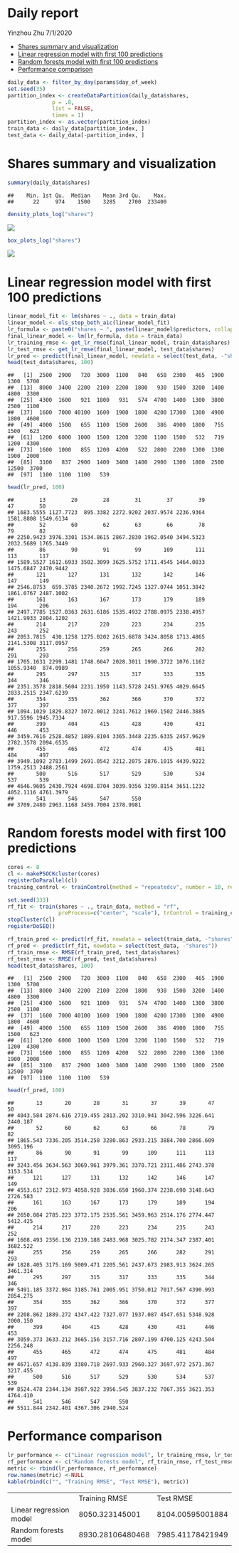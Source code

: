Daily report
================
Yinzhou Zhu
7/1/2020

  - [Shares summary and
    visualization](#shares-summary-and-visualization)
  - [Linear regression model with first 100
    predictions](#linear-regression-model-with-first-100-predictions)
  - [Random forests model with first 100
    predictions](#random-forests-model-with-first-100-predictions)
  - [Performance comparison](#performance-comparison)

``` r
daily_data <- filter_by_day(params$day_of_week)
set.seed(35)
partition_index <- createDataPartition(daily_data$shares,
              p = .8,
              list = FALSE,
              times = 1)
partition_index <- as.vector(partition_index)
train_data <- daily_data[partition_index, ]
test_data <- daily_data[-partition_index, ]
```

# Shares summary and visualization

``` r
summary(daily_data$shares)
```

    ##    Min. 1st Qu.  Median    Mean 3rd Qu.    Max. 
    ##      22     974    1500    3285    2700  233400

``` r
density_plots_log("shares")
```

![](friday_report_files/figure-gfm/Visualize%20shares-1.png)<!-- -->

``` r
box_plots_log("shares")
```

![](friday_report_files/figure-gfm/Visualize%20shares-2.png)<!-- -->

# Linear regression model with first 100 predictions

``` r
linear_model_fit <- lm(shares ~ ., data = train_data)
linear_model <- ols_step_both_aic(linear_model_fit)
lr_formula <- paste0("shares ~ ", paste(linear_model$predictors, collapse = "+"))
final_linear_model <- lm(lr_formula, data = train_data)
lr_training_rmse <- get_lr_rmse(final_linear_model, train_data$shares)
lr_test_rmse <- get_lr_rmse(final_linear_model, test_data$shares)
lr_pred <- predict(final_linear_model, newdata = select(test_data, -"shares"))
head(test_data$shares, 100)
```

    ##   [1]  2500  2900   720  3000  1100   840   658  2300   465  1900  1300  5700
    ##  [13]  8000  3400  2200  2100  2200  1800   930  1500  3200  1400  4800  3300
    ##  [25]  4300  1600   921  1800   931   574  4700  1400  1300  3800  2500  1100
    ##  [37]  1600  7000 40100  1600  1900  1800  4200 17300  1300  4900  1800  4600
    ##  [49]  4000  1500   655  1100  1500  2600   386  4900  1800   755  1500   623
    ##  [61]  1200  6000  1000  1500  1200  3200  1100  1500   532   719  1200  4300
    ##  [73]  1600  1000   855  1200  4200   522  2800  2200  1300  1300  1900  2000
    ##  [85]  3100   837  2900  1400  3400  1400  2900  1300  1800  2500 12500  3700
    ##  [97]  1100  1100  1100   539

``` r
head(lr_pred, 100)
```

    ##        13        20        28        31        37        39        47        50 
    ## 1683.5555 1127.7723  895.3382 2272.9202 2037.9574 2236.9364 1581.8808 1549.6134 
    ##        52        60        62        63        66        78        79        82 
    ## 2250.9423 3976.3301 1534.8615 2867.2830 1962.0540 3494.5323 2032.5689 1765.3449 
    ##        86        90        91        99       109       111       113       117 
    ## 1589.5527 1612.6933 3502.3099 3625.5752 1711.4545 1464.0833 1475.6847 2470.9442 
    ##       121       127       131       132       142       146       147       149 
    ## 2546.8753  659.3785 2340.2672 1992.7245 1327.0744 1051.3842 1861.0767 2487.1002 
    ##       161       163       167       173       179       189       194       206 
    ## 2497.7785 1527.0363 2631.6186 1535.4932 2788.0975 2338.4957 1421.9933 2804.1202 
    ##       214       217       220       223       234       235       243       252 
    ## 2053.7815  430.1258 1275.0202 2615.6878 3424.8058 1713.4865 2141.5308 3117.0957 
    ##       255       256       259       265       266       282       291       293 
    ## 1705.1631 2299.1481 1748.6047 2028.3011 1990.3722 1076.1162 1055.9340  874.0989 
    ##       295       297       315       317       333       335       344       346 
    ## 2351.3578 2818.5604 2231.1950 1143.5728 2451.9765 4029.6645 2833.2515 2347.6239 
    ##       354       355       362       366       370       372       377       397 
    ## 1094.1029 1829.8327 3072.0012 3241.7612 1969.1502 2446.3885  917.5596 1945.7334 
    ##       399       404       415       428       430       431       446       453 
    ## 3459.7616 2528.4852 1889.8104 3365.3448 2235.6335 2457.9629 2782.3578 2094.6535 
    ##       455       465       472       474       475       481       484       497 
    ## 3949.1092 2783.1499 2691.0542 3212.2075 2876.1015 4439.9222 1759.2513 2488.2561 
    ##       500       516       517       529       530       534       537       539 
    ## 4646.9605 2430.7924 4698.8704 3039.9356 3299.8154 3651.1232 4052.1116 4761.3979 
    ##       541       546       547       550 
    ## 3709.2480 2963.1168 3459.7004 2378.9981

# Random forests model with first 100 predictions

``` r
cores <- 8
cl <- makePSOCKcluster(cores)
registerDoParallel(cl)
training_control <- trainControl(method = "repeatedcv", number = 10, repeats = 3, verboseIter = FALSE, allowParallel = TRUE)

set.seed(333)
rf_fit <- train(shares ~ ., train_data, method = "rf",
                preProcess=c("center", "scale"), trControl = training_control)
stopCluster(cl)
registerDoSEQ()

rf_train_pred <- predict(rf_fit, newdata = select(train_data, -"shares"))
rf_pred <- predict(rf_fit, newdata = select(test_data, -"shares"))
rf_train_rmse <- RMSE(rf_train_pred, test_data$shares)
rf_test_rmse <- RMSE(rf_pred, test_data$shares)
head(test_data$shares, 100)
```

    ##   [1]  2500  2900   720  3000  1100   840   658  2300   465  1900  1300  5700
    ##  [13]  8000  3400  2200  2100  2200  1800   930  1500  3200  1400  4800  3300
    ##  [25]  4300  1600   921  1800   931   574  4700  1400  1300  3800  2500  1100
    ##  [37]  1600  7000 40100  1600  1900  1800  4200 17300  1300  4900  1800  4600
    ##  [49]  4000  1500   655  1100  1500  2600   386  4900  1800   755  1500   623
    ##  [61]  1200  6000  1000  1500  1200  3200  1100  1500   532   719  1200  4300
    ##  [73]  1600  1000   855  1200  4200   522  2800  2200  1300  1300  1900  2000
    ##  [85]  3100   837  2900  1400  3400  1400  2900  1300  1800  2500 12500  3700
    ##  [97]  1100  1100  1100   539

``` r
head(rf_pred, 100)
```

    ##       13       20       28       31       37       39       47       50 
    ## 4043.584 2874.616 2719.455 2813.202 3310.941 3042.596 3226.641 2440.187 
    ##       52       60       62       63       66       78       79       82 
    ## 1865.543 7336.205 3514.258 3280.863 2933.215 3884.700 2866.609 3095.196 
    ##       86       90       91       99      109      111      113      117 
    ## 3243.456 3634.563 3069.961 3979.361 3378.721 2311.486 2743.378 3153.534 
    ##      121      127      131      132      142      146      147      149 
    ## 4553.617 2312.973 4058.928 3036.650 1960.374 2238.690 3148.643 2726.583 
    ##      161      163      167      173      179      189      194      206 
    ## 2650.084 2785.223 3772.175 2535.561 3459.963 2514.176 2774.447 5412.425 
    ##      214      217      220      223      234      235      243      252 
    ## 1608.493 2356.136 2139.188 2483.968 3025.782 2174.347 2387.401 3682.522 
    ##      255      256      259      265      266      282      291      293 
    ## 1828.405 3175.169 5009.471 2205.561 2437.673 2983.913 3624.265 3461.314 
    ##      295      297      315      317      333      335      344      346 
    ## 5491.185 3372.984 3185.761 2005.951 3750.012 7017.567 4390.993 2854.275 
    ##      354      355      362      366      370      372      377      397 
    ## 2208.862 1889.272 4347.422 7327.077 1937.087 4547.651 5348.928 2000.150 
    ##      399      404      415      428      430      431      446      453 
    ## 3059.373 3633.212 3665.156 3157.716 2807.199 4700.125 4243.504 2256.248 
    ##      455      465      472      474      475      481      484      497 
    ## 4671.657 4138.839 3380.718 2697.933 2960.327 3697.972 2571.367 3217.455 
    ##      500      516      517      529      530      534      537      539 
    ## 8524.478 2344.134 3987.922 3956.545 3837.232 7067.355 3621.353 4764.410 
    ##      541      546      547      550 
    ## 5511.844 2342.401 4367.306 2940.524

# Performance comparison

``` r
lr_performance <- c("Linear regression model", lr_training_rmse, lr_test_rmse)
rf_performance <- c("Random forests model", rf_train_rmse, rf_test_rmse)
metric <- rbind(lr_performance, rf_performance)
row.names(metric) <-NULL
kable(rbind(c("", "Training RMSE", "Test RMSE"), metric))
```

|                         |                  |                  |
| :---------------------- | :--------------- | :--------------- |
|                         | Training RMSE    | Test RMSE        |
| Linear regression model | 8050.323145001   | 8104.00595001884 |
| Random forests model    | 8930.28106480468 | 7985.41178421949 |
